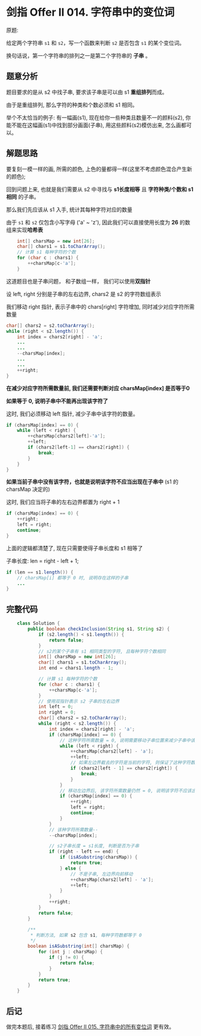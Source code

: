 # 剑指 Offer II 014. 字符串中的变位词



原题:

给定两个字符串 `s1` 和 `s2`，写一个函数来判断 `s2` 是否包含 `s1` 的某个变位词。

换句话说，第一个字符串的排列之一是第二个字符串的 **子串** 。



## 题意分析

题目要求的是从 s2 中找子串, 要求该子串是可以由 s1 **重组排列**而成。

由于是重组排列, 那么字符的种类和个数必须和 s1 相同。

举个不太恰当的例子: 有一幅画(s1), 现在给你一些种类且数量不一的颜料(s2), 你能不能在这幅画(s1)中找到部分画面(子串), 用这些颜料(s2)模仿出来, 怎么画都可以。



## 解题思路

要复刻一模一样的画, 所需的颜色, 上色的量都得一样(这里不考虑颜色混合产生新的颜色);

回到问题上来, 也就是我们需要从 s2 中寻找与 **s1长度相等** 且 **字符种类/个数和 s1 相同** 的子串。

那么我们先应该从 s1 入手, 统计其每种字符对应的数量

由于 `s1` 和 `s2` 仅包含小写字母 ('a' ~ 'z'), 因此我们可以直接使用长度为 **26** 的数组来实现**哈希表**

```java
	int[] charsMap = new int[26];
	char[] chars1 = s1.toCharArray();		
	// 计算 s1 每种字符的个数
	for (char c : chars1) {
		++charsMap[c-'a'];
	}
```

这道题目也是子串问题， 和子数组一样， 我们可以使用**双指针**

设 left, right 分别是子串的左右边界, chars2 是 s2 的字符数组表示

我们移动 right 指针, 表示子串中的 chars[right] 字符增加, 同时减少对应字符所需数量

```java
char[] chars2 = s2.toCharArray();
while (right < s2.length()) {
    int index = chars2[right] - 'a';
    ...
    ...
    --charsMap[index];
    ...
    ...
    ++right;
}
```

**在减少对应字符所需数量前, 我们还需要判断对应 charsMap[index] 是否等于0**

**如果等于 0, 说明子串中不能再出现该字符了**

这时, 我们必须移动 left 指针, 减少子串中该字符的数量。

```java
if (charsMap[index] == 0) {
    while (left < right) {
        ++charsMap[chars2[left]-'a'];
        ++left;
        if (chars2[left-1] == chars2[right]) {
            break;
        }
    }
}
```

**如果当前子串中没有该字符，也就是说明该字符不应当出现在子串中** (s1 的charsMap 决定的)

这时, 我们应当将子串的左右边界都置为 right + 1

```java
if (charsMap[index] == 0) {
    ++right;
    left = right;
    continue;
}
```

上面的逻辑都清楚了, 现在只需要使得子串长度和 s1 相等了

子串长度:  len = right - left + 1;

```java
if (len == s1.length()) {
    // charsMap[i] 都等于 0 时, 说明存在这样的子串
    ...
}
```



## 完整代码

```java
	class Solution {
		public boolean checkInclusion(String s1, String s2) {
			if (s2.length() < s1.length()) {
				return false;
			}
			// s2的某个子串有 s1 相同类型的字符, 且每种字符个数相同
			int[] charsMap = new int[26];
			char[] chars1 = s1.toCharArray();
			int end = chars1.length - 1;

			// 计算 s1 每种字符的个数
			for (char c : chars1) {
				++charsMap[c-'a'];
			}
			// 使用双指针表示 s2 子串的左右边界
			int left = 0;
			int right = 0;
			char[] chars2 = s2.toCharArray();
			while (right < s2.length()) {
				int index = chars2[right] - 'a';
				if (charsMap[index] == 0) {
					// 这种字符所需数量 = 0, 说明需要移动子串位置来减少子串中该字符的数量
					while (left < right) {
						++charsMap[chars2[left] - 'a'];
						++left;
						// 如果左边界截去的字符是当前的字符, 则保证了这种字符数量没有溢出
						if (chars2[left - 1] == chars2[right]) {
							break;
						}
					}
					// 移动左边界后, 该字符所需数量仍然 = 0, 说明该字符不应该出现在子串中
					if (charsMap[index] == 0) {
						++right;
						left = right;
						continue;
					}
				}
				// 该种字符所需数量--
				--charsMap[index];

				// s2子串长度 = s1长度, 判断是否为子串
				if (right - left == end) {
					if (isASubstring(charsMap)) {
						return true;
					} else {
						// 不是子串, 左边界向前移动
						++charsMap[chars2[left] - 'a'];
						++left;
					}
				}
				++right;
			}
			return false;
		}

		/**
		 * 判断方法, 如果 s2 包含 s1, 每种字符数都等于 0
		 */
		boolean isASubstring(int[] charsMap) {
			for (int j : charsMap) {
				if (j != 0) {
					return false;
				}
			}
			return true;
		}
	}
```



## 后记

做完本题后, 接着练习 [剑指 Offer II 015. 字符串中的所有变位词](https://leetcode-cn.com/problems/VabMRr/) 更有效。

